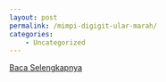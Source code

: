 ```yaml
---
layout: post
permalink: /mimpi-digigit-ular-marah/
categories:
    - Uncategorized
---
```


[Baca Selengkapnya](/08)
